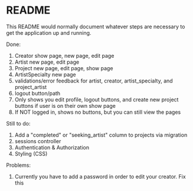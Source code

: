 # README

This README would normally document whatever steps are necessary to get the
application up and running.


Done:
1. Creator show page, new page, edit page
2. Artist new page, edit page
3. Project new page, edit page, show page
4. ArtistSpecialty new page 
5. validations/error feedback for artist, creator, artist_specialty, and project_artist
6. logout button/path
7. Only shows you edit profile, logout buttons, and create new project buttons if user is on their own show page 
8. If NOT logged in, shows no buttons, but you can still view the pages

Still to do: 
1. Add a "completed" or "seeking_artist" column to projects via migration 
2. sessions controller
3. Authentication & Authorization
4. Styling (CSS)

Problems: 
1. Currently you have to add a password in order to edit your creator. Fix this 
